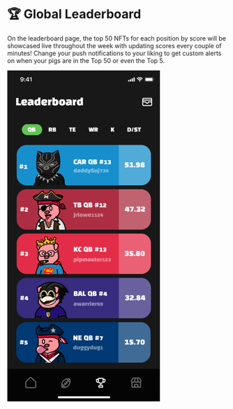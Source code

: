 # 🏆 Global Leaderboard

On the leaderboard page, the top 50 NFTs for each position by score will be showcased live throughout the week with updating scores every couple of minutes! Change your push notifications to your liking to get custom alerts on when your pigs are in the Top 50 or even the Top 5.

![](../.gitbook/assets/leaderboard.png)

